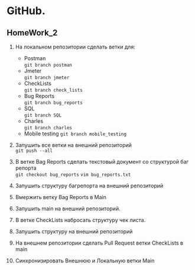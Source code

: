 # GitHub. 
## HomeWork_2
1. На локальном репозитории сделать ветки для:
   * Postman  
    `git branch postman`
   * Jmeter  
    `git branch jmeter`
   * CheckLists  
    `git branch check_lists`
   * Bug Reports  
    `git branch bug_reports`
   * SQL  
    `git branch SQL`
   * Charles  
    `git branch сharles`
   * Mobile testing
    `git branch mobile_testing`
   
2. Запушить все ветки на внешний репозиторий  
  `git push --all`
3. В ветке Bag Reports сделать текстовый документ со структурой баг репорта  
  `git checkout bug_reports`
  `vim bug_reports.txt`
4. Запушить структуру багрепорта на внешний репозиторий  
  
5. Вмержить ветку Bag Reports в Main
6. Запушить main на внешний репозиторий.
7. В ветке CheckLists набросать структуру чек листа.
8. Запушить структуру на внешний репозиторий
9. На внешнем репозитории сделать Pull Request ветки CheckLists в main
10. Синхронизировать Внешнюю и Локальную ветки Main